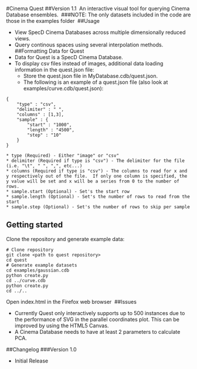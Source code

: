 #Cinema Quest
##Version 1.1
​
An interactive visual tool for querying Cinema Database ensembles.
​
###NOTE: The only datasets included in the code are those in the examples folder
​
##Usage
* View SpecD Cinema Databases across multiple dimensionally reduced views.
* Query continous spaces using several interpolation methods.
​
##Formatting Data for Quest
* Data for Quest is a SpecD Cinema Database.
* To display csv files instead of images, additional data loading information in the quest.json file:
  * Store the quest.json file in MyDatabase.cdb/quest.json.
  * The following is an example of a quest.json file (also look at examples/curve.cdb/quest.json):
```
{
	"type" : "csv",
	"delimiter" : " ",
	"columns" : [1,3],
	"sample" : {
		"start" : "1000",
		"length" : "4500",
		"step" : "10"
	}
}
```

    * type (Required) - Either "image" or "csv"
    * delimiter (Required if type is "csv") - The delimiter for the file (i.e. "\t", " ", ",", etc...)
    * columns (Required if type is "csv") - The columns to read for x and y respectively out of the file.  If only one column is specified, the y value will be set and x will be a series from 0 to the number of rows.
    * sample.start (Optional) - Set's the start row
    * sample.length (Optional) - Set's the number of rows to read from the start
    * sample.step (Optional) - Set's the number of rows to skip per sample

## Getting started

Clone the repository and generate example data:

```
# Clone repository
git clone <path to quest repository>
cd quest
# Generate example datasets
cd examples/gaussian.cdb
python create.py
cd ../curve.cdb
python create.py
cd ../..

```

Open index.html in the Firefox web browser
​
##Issues
* Currently Quest only interactively supports up to 500 instances due to the performance of SVG in the parallel coordinates plot.  This can be improved by using the HTML5 Canvas.
* A Cinema Database needs to have at least 2 parameters to calculate PCA.

##Changelog
###Version 1.0
 * Initial Release